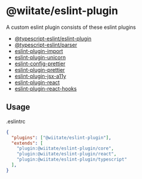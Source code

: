 # @wiitate/eslint-plugin

A custom eslint plugin consists of these eslint plugins

- [@typescript-eslint/eslint-plugin](https://www.npmjs.com/package/@typescript-eslint/eslint-plugin)
- [@typescript-eslint/parser](https://www.npmjs.com/package/@typescript-eslint/parser)
- [eslint-plugin-import](https://www.npmjs.com/package/eslint-plugin-import)
- [eslint-plugin-unicorn](https://www.npmjs.com/package/eslint-plugin-unicorn)
- [eslint-config-prettier](https://www.npmjs.com/package/eslint-config-prettier)
- [eslint-plugin-prettier](https://www.npmjs.com/package/eslint-plugin-prettier)
- [eslint-plugin-jsx-a11y](https://www.npmjs.com/package/eslint-plugin-jsx-a11y)
- [eslint-plugin-react](https://www.npmjs.com/package/eslint-plugin-react)
- [eslint-plugin-react-hooks](https://www.npmjs.com/package/eslint-plugin-react-hooks)

## Usage

.eslintrc

```json
{
  "plugins": ["@wiitate/eslint-plugin"],
  "extends": [
    "plugin:@wiitate/eslint-plugin/core",
    "plugin:@wiitate/eslint-plugin/react",
    "plugin:@wiitate/eslint-plugin/typescript"
  ],
}
```
